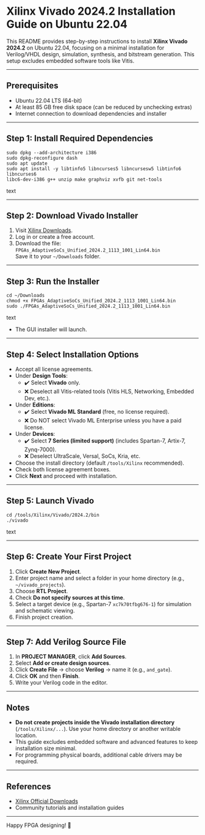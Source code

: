 # Xilinx Vivado 2024.2 Installation Guide on Ubuntu 22.04

This README provides step-by-step instructions to install **Xilinx Vivado 2024.2** on Ubuntu 22.04, focusing on a minimal installation for Verilog/VHDL design, simulation, synthesis, and bitstream generation. This setup excludes embedded software tools like Vitis.

---

## Prerequisites

- Ubuntu 22.04 LTS (64-bit)
- At least 85 GB free disk space (can be reduced by unchecking extras)
- Internet connection to download dependencies and installer

---

## Step 1: Install Required Dependencies

~~~
sudo dpkg --add-architecture i386
sudo dpkg-reconfigure dash
sudo apt update
sudo apt install -y libtinfo5 libncurses5 libncursesw5 libtinfo6 libncurses6
libc6-dev-i386 g++ unzip make graphviz xvfb git net-tools
~~~
text

---

## Step 2: Download Vivado Installer

1. Visit [Xilinx Downloads](https://www.xilinx.com/support/download.html).
2. Log in or create a free account.
3. Download the file:  
   `FPGAs_AdaptiveSoCs_Unified_2024.2_1113_1001_Lin64.bin`  
   Save it to your `~/Downloads` folder.

---

## Step 3: Run the Installer
~~~
cd ~/Downloads
chmod +x FPGAs_AdaptiveSoCs_Unified_2024.2_1113_1001_Lin64.bin
sudo ./FPGAs_AdaptiveSoCs_Unified_2024.2_1113_1001_Lin64.bin
~~~
text

- The GUI installer will launch.

---

## Step 4: Select Installation Options

- Accept all license agreements.
- Under **Design Tools**:
  - ✔️ Select **Vivado** only.
  - ❌ Deselect all Vitis-related tools (Vitis HLS, Networking, Embedded Dev, etc.).
- Under **Editions**:
  - ✔️ Select **Vivado ML Standard** (free, no license required).
  - ❌ Do NOT select Vivado ML Enterprise unless you have a paid license.
- Under **Devices**:
  - ✔️ Select **7 Series (limited support)** (includes Spartan-7, Artix-7, Zynq-7000).
  - ❌ Deselect UltraScale, Versal, SoCs, Kria, etc.
- Choose the install directory (default `/tools/Xilinx` recommended).
- Check both license agreement boxes.
- Click **Next** and proceed with installation.

---

## Step 5: Launch Vivado
~~~
cd /tools/Xilinx/Vivado/2024.2/bin
./vivado
~~~

text

---

## Step 6: Create Your First Project

1. Click **Create New Project**.
2. Enter project name and select a folder in your home directory (e.g., `~/vivado_projects`).
3. Choose **RTL Project**.
4. Check **Do not specify sources at this time**.
5. Select a target device (e.g., Spartan-7 `xc7k70tfbg676-1`) for simulation and schematic viewing.
6. Finish project creation.

---

## Step 7: Add Verilog Source File

1. In **PROJECT MANAGER**, click **Add Sources**.
2. Select **Add or create design sources**.
3. Click **Create File** → choose **Verilog** → name it (e.g., `and_gate`).
4. Click **OK** and then **Finish**.
5. Write your Verilog code in the editor.

---

## Notes

- **Do not create projects inside the Vivado installation directory** (`/tools/Xilinx/...`). Use your home directory or another writable location.
- This guide excludes embedded software and advanced features to keep installation size minimal.
- For programming physical boards, additional cable drivers may be required.

---

## References

- [Xilinx Official Downloads](https://www.xilinx.com/support/download.html)
- Community tutorials and installation guides

---

Happy FPGA designing! 🎉
